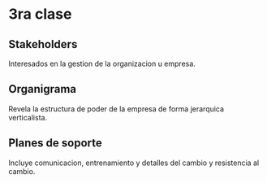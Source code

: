 # 3ra clase

## Stakeholders

Interesados en la gestion de la organizacion u empresa.

## Organigrama

Revela la estructura de poder de la empresa de forma jerarquica verticalista.

## Planes de soporte

Incluye comunicacion, entrenamiento y detalles del cambio y resistencia al cambio.
